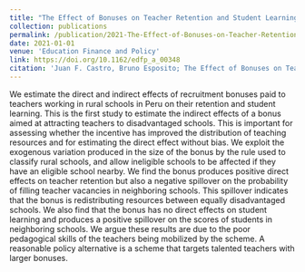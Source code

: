 ```yaml
---
title: "The Effect of Bonuses on Teacher Retention and Student Learning in Rural Schools: A Story of Spillovers"
collection: publications
permalink: /publication/2021-The-Effect-of-Bonuses-on-Teacher-Retention-and-Student-Learning-in-Rural-Schools-A-Story-of-Spillovers
date: 2021-01-01
venue: 'Education Finance and Policy'
link: https://doi.org/10.1162/edfp_a_00348
citation: 'Juan F. Castro, Bruno Esposito; The Effect of Bonuses on Teacher Retention and Student Learning in Rural Schools: A Story of Spillovers. Education Finance and Policy 2021; doi: https://doi.org/10.1162/edfp_a_00348.'
---
```

We estimate the direct and indirect effects of recruitment bonuses paid to teachers working in rural schools in Peru on their retention and student learning. This is the first study to estimate the indirect effects of a bonus aimed at attracting teachers to disadvantaged schools. This is important for assessing whether the incentive has improved the distribution of teaching resources and for estimating the direct effect without bias. We exploit the exogenous variation produced in the size of the bonus by the rule used to classify rural schools, and allow ineligible schools to be affected if they have an eligible school nearby. We find the bonus produces positive direct effects on teacher retention but also a negative spillover on the probability of filling teacher vacancies in neighboring schools. This spillover indicates that the bonus is redistributing resources between equally disadvantaged schools. We also find that the bonus has no direct effects on student learning and produces a positive spillover on the scores of students in neighboring schools. We argue these results are due to the poor pedagogical skills of the teachers being mobilized by the scheme. A reasonable policy alternative is a scheme that targets talented teachers with larger bonuses.
